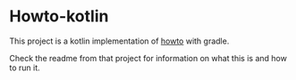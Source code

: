 # Howto-kotlin

This project is a kotlin implementation of [howto](https://github.com/anhem/howto) with gradle. 

Check the readme from that project for information on what this is
and how to run it.

